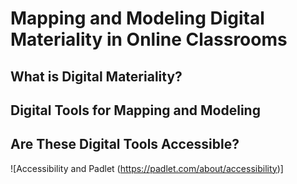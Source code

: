 # Mapping and Modeling Digital Materiality in Online Classrooms

## What is Digital Materiality? 

## Digital Tools for Mapping and Modeling

## Are These Digital Tools Accessible? 

![Accessibility and Padlet (https://padlet.com/about/accessibility)]

